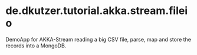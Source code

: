 # de.dkutzer.tutorial.akka.stream.fileio
DemoApp for AKKA-Stream reading a big CSV file, parse, map and store the records into a MongoDB. 
